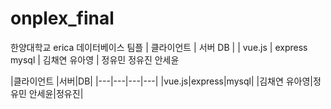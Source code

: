 # onplex_final

한양대학교 erica 데이터베이스 팀플
| 클라이언트    | 서버          DB     |
| vue.js       | express      mysql   |
  김채연 유아영 | 정유민 정유진 안세윤  


|클라이언트 |서버|DB|
|---|---|---|---|
|vue.js|express|mysql|
|김채연 유아영|정유민 안세윤|정유진|
